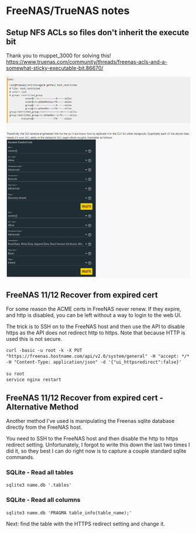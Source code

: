 # FreeNAS/TrueNAS notes

## Setup NFS ACLs so files don't inherit the execute bit

Thank you to muppet_3000 for solving this!
https://www.truenas.com/community/threads/freenas-acls-and-a-somewhat-sticky-executable-bit.86670/

![](images/freenas-nfs-permissions.png)

## FreeNAS 11/12 Recover from expired cert

For some reason the ACME certs in FreeNAS never renew.  If they expire, and http is disabled, you can be left without a way to login to the web UI.

The trick is to SSH on to the FreeNAS host and then use the API to disable https as the API does not redirect http to https.  Note that because HTTP is used this is not secure.

```
curl -basic -u root -k -X PUT "https://freenas.hostname.com/api/v2.0/system/general" -H "accept: */* -H "Content-Type: application/json" -d '{"ui_httpsredirect":false}'

su root
service nginx restart
```

## FreeNAS 11/12 Recover from expired cert - Alternative Method

Another method I've used is manipulating the Freenas sqlite database directly from the FreeNAS host.

You need to SSH to the FreeNAS host and then disable the http to https redirect setting.  Unfortunately, I forgot to write this down the last two times I did it, so they best I can do right now is to capture a couple standard sqlite commands.

### SQLite - Read all tables

```
sqlite3 name.db '.tables'
```

### SQLite - Read all columns

```
sqlite3 name.db 'PRAGMA table_info(table_name);'
```

Next: find the table with the HTTPS redirect setting and change it.  